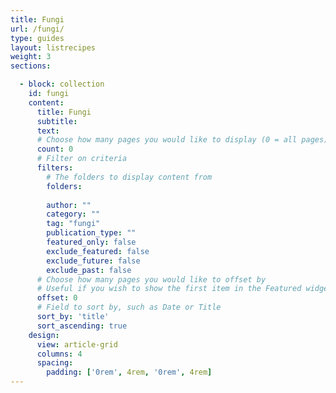 ```yaml
---
title: Fungi
url: /fungi/
type: guides
layout: listrecipes
weight: 3
sections:

  - block: collection
    id: fungi
    content:
      title: Fungi
      subtitle:
      text:
      # Choose how many pages you would like to display (0 = all pages)
      count: 0
      # Filter on criteria
      filters:
        # The folders to display content from
        folders:
        
        author: ""
        category: ""
        tag: "fungi"
        publication_type: ""
        featured_only: false
        exclude_featured: false
        exclude_future: false
        exclude_past: false
      # Choose how many pages you would like to offset by
      # Useful if you wish to show the first item in the Featured widget
      offset: 0
      # Field to sort by, such as Date or Title
      sort_by: 'title'
      sort_ascending: true
    design:
      view: article-grid
      columns: 4
      spacing:
        padding: ['0rem', 4rem, '0rem', 4rem]
---
```


